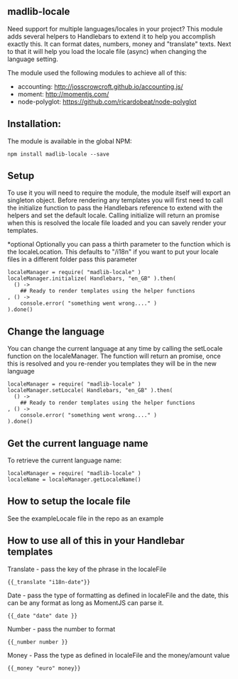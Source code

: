 ## madlib-locale
Need support for multiple languages/locales in your project? This module adds several helpers to Handlebars to extend it to help you accomplish exactly this. It can format dates, numbers, money and "translate" texts. Next to that it will help you load the locale file (async) when changing the language setting.

The module used the following modules to achieve all of this:
- accounting: http://josscrowcroft.github.io/accounting.js/
- moment: http://momentjs.com/
- node-polyglot: https://github.com/ricardobeat/node-polyglot

## Installation:
The module is available in the global NPM:

```shell
npm install madlib-locale --save
```

## Setup

To use it you will need to require the module, the module itself will export an singleton object. 
Before rendering any templates you will first need to call the initialize function to pass the Handlebars
reference to extend with the helpers and set the default locale. Calling initialize will return an promise
when this is resolved the locale file loaded and you can savely render your templates.

*optional
Optionally you can pass a thirth parameter to the function which is the localeLocation.
This defaults to "/i18n" if you want to put your locale files in a different folder pass this parameter

```shell
localeManager = require( "madlib-locale" )
localeManager.initialize( Handlebars, "en_GB" ).then(
  () ->
    ## Ready to render templates using the helper functions
, () ->
    console.error( "something went wrong...." )
).done()

```

## Change the language

You can change the current language at any time by calling the setLocale function on the localeManager.
The function will return an promise, once this is resolved and you re-render you templates they will be 
in the new language

```shell
localeManager = require( "madlib-locale" )
localeManager.setLocale( Handlebars, "en_GB" ).then(
  () ->
    ## Ready to render templates using the helper functions
, () ->
    console.error( "something went wrong...." )
).done()

```

## Get the current language name

To retrieve the current language name:

```shell
localeManager = require( "madlib-locale" )
localeName = localeManager.getLocaleName()
```

## How to setup the locale file

See the exampleLocale file in the repo as an example

## How to use all of this in your Handlebar templates
Translate - pass the key of the phrase in the localeFile
```shell
{{_translate "i18n-date"}}
```

Date - pass the type of formatting as defined in localeFile and the date, this can be any format as long as MomentJS can parse it.
```shell
{{_date "date" date }}
```

Number - pass the number to format
```shell
{{_number number }}
```

Money - Pass the type as defined in localeFile and the money/amount value
```shell
{{_money "euro" money}}
```
